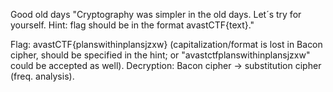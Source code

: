 Good old days
"Cryptography was simpler in the old days. Let´s try for yourself. Hint: flag should be in the format avastCTF{text}."

Flag: avastCTF{planswithinplansjzxw} (capitalization/format is lost in Bacon cipher, should be specified in the hint; or "avastctfplanswithinplansjzxw" could be accepted as well).
Decryption:
Bacon cipher -> substitution cipher (freq. analysis).
